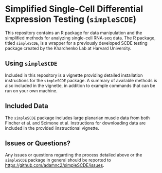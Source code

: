 # Simplified Single-Cell Differential Expression Testing (`simpleSCDE`)

This repository contains an R package for data manipulation and the simplified methods for analyzing single-cell RNA-seq data. The R package, titled `simpleSCDE`, is a wrapper for a previously developed SCDE testing package created by the Kharchenko Lab at Harvard University.

## Using `simpleSCDE`

Included in this repository is a vignette providing detailed installation instructions for the `simpleSCDE` package. A summary of available methods is also included in the vignette, in addition to example commands that can be run on your own machine.

## Included Data

The `simpleSCDE` package includes large planarian muscle data from both Fincher et al. and Scimone et al. Instructions for downloading data are included in the provided iinstructional vignette.

## Issues or Questions?

Any issues or questions regarding the process detailed above or the `simpleSCDE` package in general should be reported to https://github.com/adamnc2/simpleSCDE/issues.
